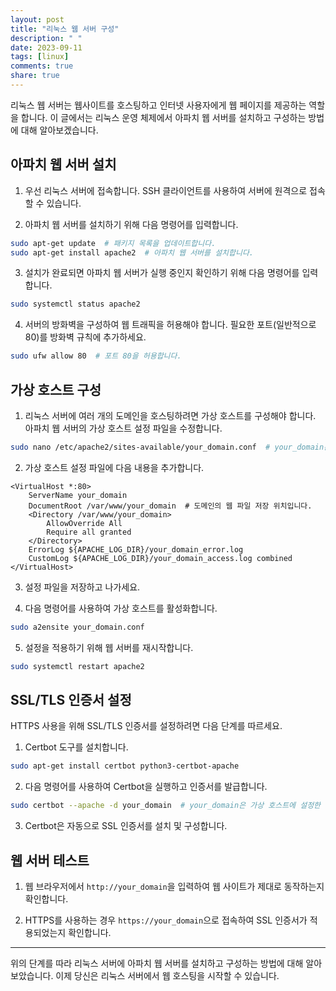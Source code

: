 ```yaml
---
layout: post
title: "리눅스 웹 서버 구성"
description: " "
date: 2023-09-11
tags: [linux]
comments: true
share: true
---
```


리눅스 웹 서버는 웹사이트를 호스팅하고 인터넷 사용자에게 웹 페이지를 제공하는 역할을 합니다. 이 글에서는 리눅스 운영 체제에서 아파치 웹 서버를 설치하고 구성하는 방법에 대해 알아보겠습니다.

## 아파치 웹 서버 설치

1. 우선 리눅스 서버에 접속합니다. SSH 클라이언트를 사용하여 서버에 원격으로 접속할 수 있습니다.

2. 아파치 웹 서버를 설치하기 위해 다음 명령어를 입력합니다.

```bash
sudo apt-get update  # 패키지 목록을 업데이트합니다.
sudo apt-get install apache2  # 아파치 웹 서버를 설치합니다.
```

3. 설치가 완료되면 아파치 웹 서버가 실행 중인지 확인하기 위해 다음 명령어를 입력합니다.

```bash
sudo systemctl status apache2
```
  
4. 서버의 방화벽을 구성하여 웹 트래픽을 허용해야 합니다. 필요한 포트(일반적으로 80)를 방화벽 규칙에 추가하세요.

```bash
sudo ufw allow 80  # 포트 80을 허용합니다.
```

## 가상 호스트 구성

1. 리눅스 서버에 여러 개의 도메인을 호스팅하려면 가상 호스트를 구성해야 합니다. 아파치 웹 서버의 가상 호스트 설정 파일을 수정합니다.

```bash
sudo nano /etc/apache2/sites-available/your_domain.conf  # your_domain은 호스팅할 도메인 이름입니다.
```

2. 가상 호스트 설정 파일에 다음 내용을 추가합니다.

```plaintext
<VirtualHost *:80>
    ServerName your_domain
    DocumentRoot /var/www/your_domain  # 도메인의 웹 파일 저장 위치입니다.
    <Directory /var/www/your_domain>
        AllowOverride All
        Require all granted
    </Directory>
    ErrorLog ${APACHE_LOG_DIR}/your_domain_error.log
    CustomLog ${APACHE_LOG_DIR}/your_domain_access.log combined
</VirtualHost>
```

3. 설정 파일을 저장하고 나가세요.

4. 다음 명령어를 사용하여 가상 호스트를 활성화합니다.

```bash
sudo a2ensite your_domain.conf
```

5. 설정을 적용하기 위해 웹 서버를 재시작합니다.

```bash
sudo systemctl restart apache2
```

## SSL/TLS 인증서 설정

HTTPS 사용을 위해 SSL/TLS 인증서를 설정하려면 다음 단계를 따르세요.

1. Certbot 도구를 설치합니다.

```bash
sudo apt-get install certbot python3-certbot-apache
```

2. 다음 명령어를 사용하여 Certbot을 실행하고 인증서를 발급합니다.

```bash
sudo certbot --apache -d your_domain  # your_domain은 가상 호스트에 설정한 도메인 이름입니다.
```

3. Certbot은 자동으로 SSL 인증서를 설치 및 구성합니다.

## 웹 서버 테스트

1. 웹 브라우저에서 `http://your_domain`을 입력하여 웹 사이트가 제대로 동작하는지 확인합니다.

2. HTTPS를 사용하는 경우 `https://your_domain`으로 접속하여 SSL 인증서가 적용되었는지 확인합니다.

---

위의 단계를 따라 리눅스 서버에 아파치 웹 서버를 설치하고 구성하는 방법에 대해 알아보았습니다. 이제 당신은 리눅스 서버에서 웹 호스팅을 시작할 수 있습니다.
